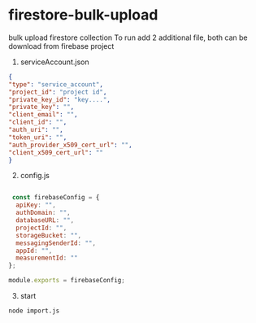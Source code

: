 # firestore-bulk-upload

bulk upload firestore collection
To run add 2 additional file, both can be download from firebase project

1. serviceAccount.json

  ```json
  {
  "type": "service_account",
  "project_id": "project id",
  "private_key_id": "key....",
  "private_key": "",
  "client_email": "",
  "client_id": "",
  "auth_uri": "",
  "token_uri": "",
  "auth_provider_x509_cert_url": "",
  "client_x509_cert_url": ""
}
  ```
  
2. config.js

  ```javascript
  
   const firebaseConfig = {
    apiKey: "",
    authDomain: "",
    databaseURL: "",
    projectId: "",
    storageBucket: "",
    messagingSenderId: "",
    appId: "",
    measurementId: ""
  };

  module.exports = firebaseConfig;
  ```
  3. start 
  ```shell
  node import.js
  ```
  
